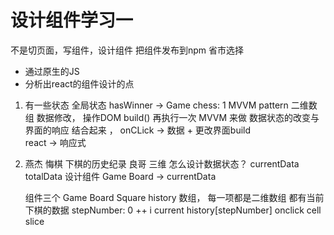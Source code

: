 # 设计组件学习一

不是切页面，写组件，设计组件 
把组件发布到npm  省市选择


- 通过原生的JS 
- 分析出react的组件设计的点 
 1. 有一些状态
   全局状态 hasWinner -> Game 
   chess: 1   MVVM 
   pattern 二维数组
   数据修改， 操作DOM build() 再执行一次
   MVVM 来做 数据状态的改变与 界面的响应 结合起来 ，
   onCLick -> 数据 + 更改界面build  
   react -> 响应式  

2.  燕杰  悔棋  下棋的历史纪录 
    良哥  三维 
    怎么设计数据状态？  currentData   totalData
    设计组件 Game Board  ->  currentData  

    组件三个 Game Board Square 
    history  数组， 每一项都是二维数组 都有当前下棋的数据
    stepNumber: 0 ++ i 
    current history[stepNumber]
    onclick cell slice 
    